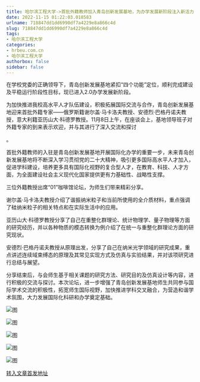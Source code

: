 ```yaml
---
title: 哈尔滨工程大学->首批外籍教师加入青岛创新发展基地，为办学发展新阶段注入新活力 | hrbeu.com.cn
date: 2022-11-15 01:22:03.018583
urlname: 718847dd1dd6990df7a4229e8a866c4d
slug: 718847dd1dd6990df7a4229e8a866c4d
tags: 
- 哈尔滨工程大学
categories:
- hrbeu.com.cn
- 哈尔滨工程大学
authorbox: false
sidebar: false
---
```

在学校党委的正确领导下，青岛创新发展基地紧扣“四个功能”定位，顺利完成建设及平稳运行阶段性目标，现已进入2.0办学发展新阶段。

为加快推进我校高水平人才队伍建设，积极拓展国际交流与合作，青岛创新发展基地迎来首批外籍专家——俄罗斯籍谢尔盖·马卡洛夫教授、安德烈·巴格丹诺夫教授，意大利籍亚历山大·科德罗教授。11月8日上午，在座谈会上，基地领导班子对外籍专家的到来表示欢迎，并与其进行了深入交流和探讨
<!--more-->
。

首批外籍教师的入驻是青岛创新发展基地开展国际化办学的重要一步，未来青岛创新发展基地将不断深入学习贯彻党的二十大精神，吸引更多国际高水平人才加入，促进学科建设，培养更多具有国际化视野的复合型人才，在教育、科技、人才方面，为全面建设社会主义现代化国家提供更有力基础性、战略性支撑。

三位外籍教授出席“01”咖啡馆论坛，为师生们带来精彩分享。

谢尔盖·马卡洛夫教授介绍了谐振纳米粒子和当前所使用的全介质材料，重点强调了硅纳米粒子的相关特点和在实际生活中的应用。

亚历山大·科德罗教授分享了自己在重整化群理论、统计物理学、量子物理等方面的研究经历，并以各种物质的模态转换为例介绍了在统一与重整化群理论方面的研究现状。

安德烈·巴格丹诺夫教授从原理出发，分享了自己在纳米光学领域的研究成果，重点讲述连续域束缚态的原理及其常见实现方式及仿真与实验结果，并对该项研究进行总结与展望。

分享结束后，与会师生基于相关课题的研究方法、研究目的及仿真设计等内容，进行积极的交流与探讨。本次论坛，进一步增强了青岛创新发展基地师生共同参与国际学术交流的积极性，拓宽师生国际视野，加快推进学科交叉融合，为营造和谐学术氛围，大力发展国际化科研和办学奠定基础。

![图](http://gongxue.cn/__local/C/04/71/4A85698561C32DF3E285ABBD002_89A40203_122E3.jpg)

![图](http://gongxue.cn/__local/F/EE/4E/E43B0CB7FC3E1F4A40A8E239EDF_338A5AD5_F71E.jpg)

![图](http://gongxue.cn/__local/7/45/4F/579E2F56CB4004F1B5336F13885_D99A29A1_F9D8.jpg)

![图](http://gongxue.cn/__local/F/F1/4B/49E612CB36CE5ACF06C85E224DD_BADCEF43_11CBB.jpg)

![图](http://gongxue.cn/__local/3/84/47/52DA5C3756A4341086AF1F49FA1_3F3230FE_128DF.jpg)

[转入文章首发地址](http://gongxue.cn/info/1015/73553.htm)